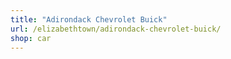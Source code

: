 ```yaml
---
title: "Adirondack Chevrolet Buick"
url: /elizabethtown/adirondack-chevrolet-buick/
shop: car
---
```


